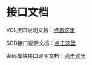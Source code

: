 # 接口文档

VCL接口说明文档：[点击这里](https://docs.rs/wedpr_s_verifiable_confidential_ledger/1.1.0/wedpr_s_verifiable_confidential_ledger/)

SCD接口说明文档：[点击这里](https://docs.rs/wedpr_s_selective_certificate_disclosure/1.2.0/wedpr_s_selective_certificate_disclosure/)

<!-- // TODO:HDW api -->

密码模块接口说明文档：[点击这里](https://docs.rs/wedpr_crypto/1.2.0/wedpr_crypto/)